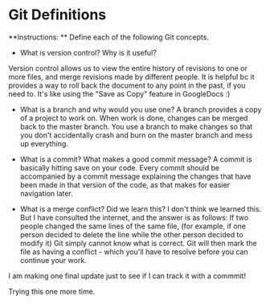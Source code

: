 # Git Definitions

**Instructions: ** Define each of the following Git concepts.

* What is version control?  Why is it useful?

Version control allows us to view the entire history of revisions to one or more files, and merge revisions made by different people. It is helpful bc it provides a way to roll back the document to any point in the past, if you need to. It's like using the "Save as Copy" feature in GoogleDocs :)

* What is a branch and why would you use one?
A branch provides a copy of a project to work on. When work is done, changes can be merged back to the master branch. You use a branch to make changes so that you don't accidentally crash and burn on the master branch and mess up everything.

* What is a commit? What makes a good commit message?
A commit is basically hitting save on your code. Every commit should be accompanied by a commit message explaining the changes that have been made in that version of the code, as that makes for easier navigation later.

* What is a merge conflict?
Did we learn this? I don't think we learned this. But I have consulted the internet, and the answer is as follows: If two people changed the same lines of the same file, (for example, if one person decided to delete the line while the other person decided to modify it) Git simply cannot know what is correct. Git will then mark the file as having a conflict - which you'll have to resolve before you can continue your work.

I am making one final update just to see if I can track it with a commmit!

Trying this one more time.
